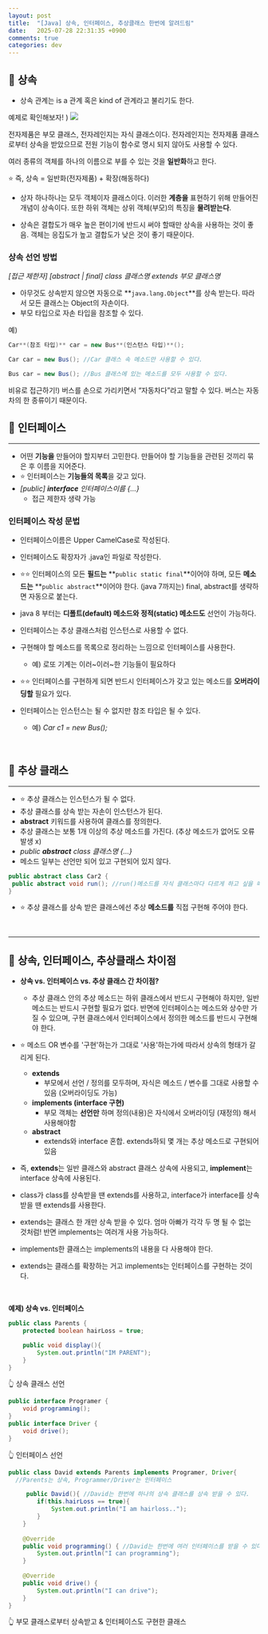```yaml
---
layout: post
title:  "[Java] 상속, 인터페이스, 추상클래스 한번에 알려드림"
date:   2025-07-28 22:31:35 +0900
comments: true
categories: dev
---
```


## 📌 **상속**

- 상속 관계는 is a 관계 혹은 kind of 관계라고 불리기도 한다.

예제로 확인해보자! )
![](https://velog.velcdn.com/images/leewoojye/post/76a84b47-ce1a-46b9-808c-238f23f0ff3f/image.png)

전자제품은 부모 클래스, 전자레인지는 자식 클래스이다. 전자레인지는 전자제품 클래스로부터 상속을 받았으므로 전원 기능이 함수로 명시 되지 않아도 사용할 수 있다.

여러 종류의 객체를 하나의 이름으로 부를 수 있는 것을 **일반화**하고 한다.

⭐ 즉, 상속 = 일반화(전자제품) + 확장(해동하다)

- 상자 하나하나는 모두 객체이자 클래스이다. 이러한 **계층을** 표현하기 위해 만들어진 개념이 상속이다. 또한 하위 객체는 상위 객체(부모)의 특징을 **물려받는다**.

- 상속은 결합도가 매우 높은 편이기에 반드시 써야 할때만 상속을 사용하는 것이 좋음. 객체는 응집도가 높고 결합도가 낮은 것이 좋기 때문이다.

### **상속 선언 방법**

_[접근 제한자] [abstract | final] class 클래스명 extends 부모 클래스명_

- 아무것도 상속받지 않으면 자동으로 **`java.lang.Object`**를 상속 받는다. 따라서 모든 클래스는 Object의 자손이다.
- 부모 타입으로 자손 타입을 참조할 수 있다.

예)

```java
Car**(참조 타입)** car = new Bus**(인스턴스 타입)**();

Car car = new Bus(); //Car 클래스 속 메소드만 사용할 수 있다.

Bus car = new Bus(); //Bus 클래스에 있는 메소드를 모두 사용할 수 있다.
```

비유로 접근하기!) 버스를 손으로 가리키면서 “자동차다”라고 말할 수 있다. 버스는 자동차의 한 종류이기 때문이다.
<br>

## 📌 **인터페이스**

---

- 어떤 **기능을** 만들어야 할지부터 고민한다. 만들어야 할 기능들을 관련된 것끼리 묶은 후 이름을 지어준다.
- ⭐ 인터페이스는 **기능들의 목록**을 갖고 있다.
- _[public] **interface** 인터페이스이름 {…}_
  - 접근 제한자 생략 가능

### **인터페이스 작성 문법**

- 인터페이스이름은 Upper CamelCase로 작성된다.
- 인터페이스도 확장자가 .java인 파일로 작성한다.
- ⭐⭐ 인터페이스의 모든 **필드는** **`public static final`**이어야 하며, 모든 **메소드는** **`public abstract`**이어야 한다. (java 7까지는) final, abstract를 생략하면 자동으로 붙는다.
- java 8 부터는 **디폴트(default) 메소드와 정적(static) 메소드도** 선언이 가능하다.

- 인터페이스는 추상 클래스처럼 인스턴스로 사용할 수 없다.
- 구현해야 할 메소드를 목록으로 정리하는 느낌으로 인터페이스를 사용한다.
  - 예) 로또 기계는 이러~이러~한 기능들이 필요하다
- ⭐⭐ 인터페이스를 구현하게 되면 반드시 인터페이스가 갖고 있는 메소드를 **오버라이딩할** 필요가 있다.
- 인터페이스는 인스턴스는 될 수 없지만 참조 타입은 될 수 있다.
  - 예) _Car c1 = new Bus();_

<br>

## 📌 **추상 클래스**

---

- ⭐ 추상 클래스는 인스턴스가 될 수 없다.
- 추상 클래스를 상속 받는 자손이 인스턴스가 된다.
- **abstract** 키워드를 사용하여 클래스를 정의한다.
- 추상 클래스는 보통 1개 이상의 추상 메소드를 가진다. (추상 메소드가 없어도 오류 발생 x)
- _public **abstract** class 클래스명 {…}_
- 메소드 일부는 선언만 되어 있고 구현되어 있지 않다.

```java
public abstract class Car2 {
 public abstract void run(); //run()메소드를 자식 클래스마다 다르게 하고 싶을 때
}
```

- ⭐ 추상 클래스를 상속 받은 클래스에선 추상 **메소드를** 직접 구현해 주어야 한다.
<br>

---

## 📌 상속, 인터페이스, 추상클래스 차이점

- **상속 vs. 인터페이스 vs. 추상 클래스 간 차이점?**
  - 추상 클래스 안의 추상 메소드는 하위 클래스에서 반드시 구현해야 하지만, 일반 메소드는 반드시 구현할 필요가 없다. 반면에 인터페이스는 메소드와 상수만 가질 수 있으며, 구현 클래스에서 인터페이스에서 정의한 메소드를 반드시 구현해야 한다.

- ⭐ 메소드 OR 변수를 '구현'하는가 그대로 '사용'하는가에 따라서 상속의 형태가 갈리게 된다.
  - **extends**
    - 부모에서 선언 / 정의를 모두하며, 자식은 메소드 / 변수를 그대로 사용할 수 있음 (오버라이딩도 가능)
  - **implements (interface 구현)**
    - 부모 객체는 **선언만** 하며 정의(내용)은 자식에서 오버라이딩 (재정의) 해서 사용해야함
  - **abstract**
    - extends와 interface 혼합. extends하되 몇 개는 추상 메소드로 구현되어 있음

- 즉, **extends**는 일반 클래스와 abstract 클래스 상속에 사용되고, **implement**는 interface 상속에 사용된다.
- class가 class를 상속받을 땐 extends를 사용하고, interface가 interface를 상속 받을 땐 extends를 사용한다.
- extends는 클래스 한 개만 상속 받을 수 있다. 엄마 아빠가 각각 두 명 될 수 없는 것처럼! 반면 implements는 여러개 사용 가능하다.
- implements한 클래스는 implements의 내용을 다 사용해야 한다.
- extends는 클래스를 확장하는 거고 implements는 인터페이스를 구현하는 것이다.
<br>

**예제) 상속 vs. 인터페이스**

```java
public class Parents {
    protected boolean hairLoss = true;

    public void display(){
        System.out.println("IM PARENT");
    }
}
```

👆 상속 클래스 선언

```java
public interface Programer {
    void programming();
}
public interface Driver {
    void drive();
}
```

👆 인터페이스 선언

```java
public class David extends Parents implements Programer, Driver{
  //Parents는 상속, Programmer/Driver는 인터페이스

     public David(){ //David는 한번에 하나의 상속 클래스를 상속 받을 수 있다. 
        if(this.hairLoss == true){
            System.out.println("I am hairloss..");
        }
    }
    
    @Override
    public void programming() { //David는 한번에 여러 인터페이스를 받을 수 있다.
        System.out.println("I can programming");
    }
    
    @Override
    public void drive() {
        System.out.println("I can drive");
    }
}
```

👆 부모 클래스로부터 상속받고 & 인터페이스도 구현한 클래스

<br>
</br>

